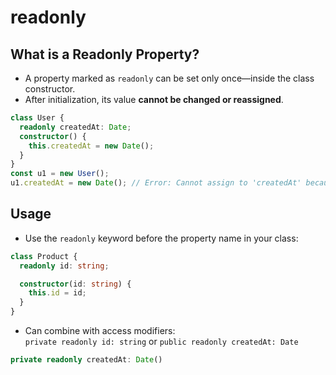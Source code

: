 # readonly

## What is a Readonly Property?

- A property marked as `readonly` can be set only once—inside the class constructor.
- After initialization, its value **cannot be changed or reassigned**.

```ts
class User {
  readonly createdAt: Date;
  constructor() {
    this.createdAt = new Date();
  }
}
const u1 = new User();
u1.createdAt = new Date(); // Error: Cannot assign to 'createdAt' because it is a read-only property.
```

## Usage

- Use the `readonly` keyword before the property name in your class:

```ts
class Product {
  readonly id: string;

  constructor(id: string) {
    this.id = id;
  }
}
```

- Can combine with access modifiers:  
  `private readonly id: string` or `public readonly createdAt: Date`

```ts
private readonly createdAt: Date()
```

